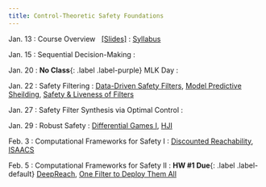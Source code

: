 ```yaml
---
title: Control-Theoretic Safety Foundations
---
```


Jan. 13
: Course Overview  &nbsp; [[Slides]](./assets/pdfs/Lecture1_intro.pdf)
  : [Syllabus](https://abajcsy.github.io/embodied-ai-safety/syllabus/)

Jan. 15
: Sequential Decision-Making
  : 

Jan. 20
: **No Class**{: .label .label-purple} MLK Day
  : 

Jan. 22
: Safety Filtering
  : [Data-Driven Safety Filters](https://hybrid-robotics.berkeley.edu/publications/CSM2023_Safety_Filters.pdf), [Model Predictive Sheilding](https://arxiv.org/abs/1905.10691), [Safety & Liveness of Filters](https://arxiv.org/pdf/2312.15347) 
  <!-- **HW #1 Out**{: .label .label-default} -->

Jan. 27
: Safety Filter Synthesis via Optimal Control
  : 


Jan. 29
: Robust Safety
  : [Differential Games I](https://www.rand.org/content/dam/rand/pubs/research_memoranda/2008/RM1391.pdf), [HJI](https://www.cs.ubc.ca/~mitchell/Papers/publishedIEEEtac05.pdf)

Feb. 3
: Computational Frameworks for Safety I 
  : [Discounted Reachability](https://files.davidqiu.com/research/papers/2019_fisac_Bridging%20Hamilton-Jacobi%20Safety%20Analysis%20and%20Reinforcement%20Learning%20%5BRL%5D%5BConstraints%5D.pdf), [ISAACS](https://arxiv.org/abs/2212.03228)

Feb. 5
: Computational Frameworks for Safety II 
  : **HW #1 Due**{: .label .label-default} [DeepReach](https://arxiv.org/pdf/2011.02082), [One Filter to Deploy Them All](https://arxiv.org/abs/2412.09989)
  
